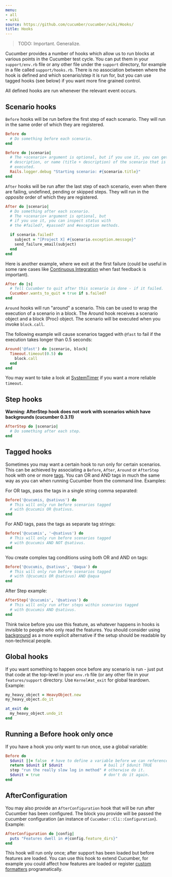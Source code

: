 ```yaml
---
menu:
- all
- wiki
source: https://github.com/cucumber/cucumber/wiki/Hooks/
title: Hooks
---
```


> TODO: Important. Generalize.

Cucumber provides a number of hooks which allow us to run blocks at various points in the Cucumber test cycle. You can put them in your `support/env.rb` file or any other file under the `support` directory, for example in a file called `support/hooks.rb`. There is no association between where the hook is defined and which scenario/step it is run for, but you can use tagged hooks (see below) if you want more fine grained control.

All defined hooks are run whenever the relevant event occurs.

## Scenario hooks

`Before` hooks will be run before the first step of each scenario. They will run in the same order of which they are registered.

```ruby
Before do
  # Do something before each scenario.
end
```

```ruby
Before do |scenario|
  # The +scenario+ argument is optional, but if you use it, you can get the title,
  # description, or name (title + description) of the scenario that is about to be
  # executed.
  Rails.logger.debug "Starting scenario: #{scenario.title}"
end
```

`After` hooks will be run after the last step of each scenario, even when there are failing, undefined, pending or skipped steps. They will run in the *opposite* order of which they are registered.

```ruby
After do |scenario|
  # Do something after each scenario.
  # The +scenario+ argument is optional, but
  # if you use it, you can inspect status with
  # the #failed?, #passed? and #exception methods.

  if scenario.failed?
    subject = "[Project X] #{scenario.exception.message}"
    send_failure_email(subject)
  end
end
```

Here is another example, where we exit at the first failure (could be useful in some rare cases like [Continuous Integration](/cucumber/continuous-integration/) when fast feedback is important).

```ruby
After do |s|
  # Tell Cucumber to quit after this scenario is done - if it failed.
  Cucumber.wants_to_quit = true if s.failed?
end
```

`Around` hooks will run "around" a scenario. This can be used to wrap the execution of a scenario in a block. The Around hook receives a scenario object and a block (Proc) object. The scenario will be executed when you invoke `block.call`.

The following example will cause scenarios tagged with `@fast` to fail if the execution takes longer than 0.5 seconds:

```ruby
Around('@fast') do |scenario, block|
  Timeout.timeout(0.5) do
    block.call
  end
end
```

You may want to take a look at [SystemTimer](http://ph7spot.com/musings/system-timer) if you want a more reliable `timeout`.

## Step hooks

**Warning: AfterStep hook does not work with scenarios which have backgrounds (cucumber 0.3.11)**

```ruby
AfterStep do |scenario|
  # Do something after each step.
end
```

## Tagged hooks

Sometimes you may want a certain hook to run only for certain scenarios. This can be achieved by associating a `Before`, `After`, `Around` or `AfterStep` hook with one or more [tags](/cucumber/tags/). You can OR and AND tags in much the same way as you can when running Cucumber from the command line. Examples:

For OR tags, pass the tags in a single string comma separated:

```ruby
Before('@cucumis, @sativus') do
  # This will only run before scenarios tagged
  # with @cucumis OR @sativus.
end
```

For AND tags, pass the tags as separate tag strings:

```ruby
Before('@cucumis', '~@sativus') do
  # This will only run before scenarios tagged
  # with @cucumis AND NOT @sativus.
end
```

You create complex tag conditions using both OR and AND on tags:

```ruby
Before('@cucumis, @sativus', '@aqua') do
  # This will only run before scenarios tagged
  # with (@cucumis OR @sativus) AND @aqua
end
```

After Step example:

```ruby
AfterStep('@cucumis', '@sativus') do
  # This will only run after steps within scenarios tagged
  # with @cucumis AND @sativus.
end
```

Think twice before you use this feature, as whatever happens in hooks is invisible to people who only read the features. You should consider using [background](/gherkin/background/) as a more explicit alternative if the setup should be readable by non-technical people.

## Global hooks

If you want something to happen once before any scenario is run - just put that code at the top-level in your `env.rb` file (or any other file in your `features/support` directory. Use `Kernel#at_exit` for global teardown. Example:

```ruby
my_heavy_object = HeavyObject.new
my_heavy_object.do_it

at_exit do
  my_heavy_object.undo_it
end
```

## Running a Before hook only once

If you have a hook you only want to run once, use a global variable:

```ruby
Before do
  $dunit ||= false  # have to define a variable before we can reference its value
  return $dunit if $dunit                  # bail if $dunit TRUE
  step "run the really slow log in method" # otherwise do it.
  $dunit = true                            # don't do it again.
end
```

## AfterConfiguration

You may also provide an `AfterConfiguration` hook that will be run after Cucumber has been configured. The block you provide will be passed the cucumber configuration (an instance of `Cucumber::Cli::Configuration`). Example:

```ruby
AfterConfiguration do |config|
  puts "Features dwell in #{config.feature_dirs}"
end
```

This hook will run only once; after support has been loaded but before features are loaded. You can use this hook to extend Cucumber, for example you could affect how features are loaded or register [custom formatters](/implementations/ruby/custom-formatters/) programatically.

